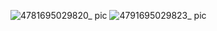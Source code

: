 ![4781695029820_ pic](https://github.com/ChenxingWang93/Using-NX-Open-to-Improve-Workflows/assets/31954987/b91c8416-e863-4742-afbf-8f0a922200c4)
![4791695029823_ pic](https://github.com/ChenxingWang93/Using-NX-Open-to-Improve-Workflows/assets/31954987/2d78d618-6352-41ab-9227-d0c23ef2727c)
